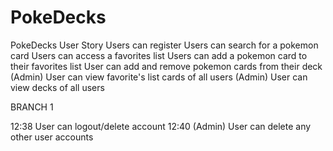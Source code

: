 # PokeDecks

PokeDecks User Story
Users can register
Users can search for a pokemon card
Users can access a favorites list
Users can add a pokemon card to their favorites list
User can add and remove pokemon cards from their deck
(Admin) User can view favorite's list cards of all users
(Admin) User can view decks of all users



BRANCH 1

12:38
User can logout/delete account
12:40
(Admin) User can delete any other user accounts